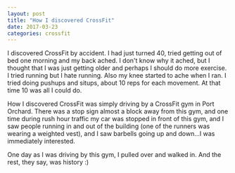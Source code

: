 ```yaml
---
layout: post
title: "How I discovered CrossFit"
date: 2017-03-23
categories: crossfit
---
```

I discovered CrossFit by accident. I had just turned 40, tried getting out of bed one morning and my back ached. I don't know why it ached, but I thought that I was just getting older and perhaps I should do more exercise. I tried running but I hate running. Also my knee started to ache when I ran. I tried doing pushups and situps, about 10 reps for each movement. At that time 10 was all I could do.

How I discovered CrossFit was simply driving by a CrossFit gym in Port Orchard. There was a stop sign almost a block away from this gym, and one time during rush hour traffic my car was stopped in front of this gym, and I saw people running in and out of the building (one of the runners was wearing a weighted vest), and I saw barbells going up and down...I was immediately interested.

One day as I was driving by this gym, I pulled over and walked in. And the rest, they say, was history :)
